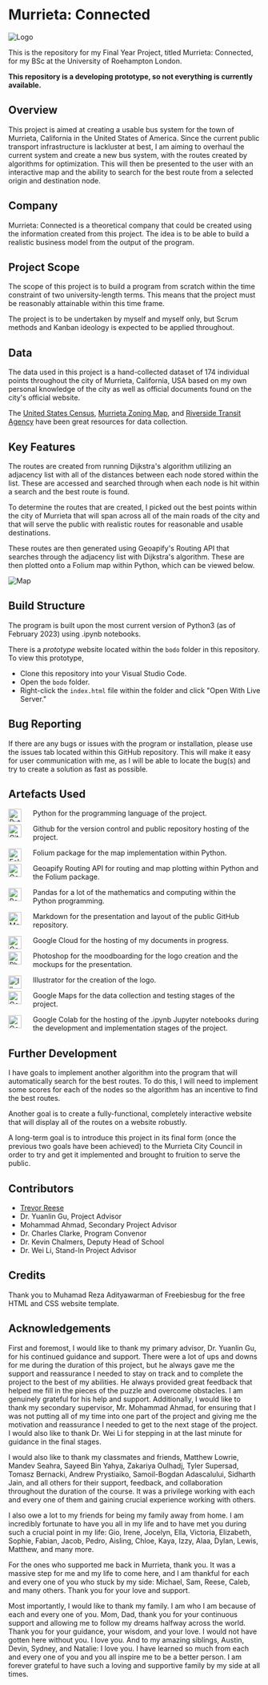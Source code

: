 # Murrieta: Connected

![Logo](https://github.com/ttrevorreese/finalyearproject/blob/e60168e9d00ebd8f99534fd9c09fce76eb9ae668/Assets/Murrieta%20Connected%20BW.png)

This is the repository for my Final Year Project, titled Murrieta: Connected, for my BSc at the University of Roehampton London. 

**This repository is a developing prototype, so not everything is currently available.**

## Overview

This project is aimed at creating a usable bus system for the town of Murrieta, California in the United States of America. Since the current public transport infrastructure is lackluster at best, I am aiming to overhaul the current system and create a new bus system, with the routes created by algorithms for optimization. This will then be presented to the user with an interactive map and the ability to search for the best route from a selected origin and destination node.

## Company

Murrieta: Connected is a theoretical company that could be created using the information created from this project. The idea is to be able to build a realistic business model from the output of the program.

## Project Scope

The scope of this project is to build a program from scratch within the time constraint of two university-length terms. This means that the project must be reasonably attainable within this time frame.

The project is to be undertaken by myself and myself only, but Scrum methods and Kanban ideology is expected to be applied throughout.

## Data

The data used in this project is a hand-collected dataset of 174 individual points throughout the city of Murrieta, California, USA based on my own personal knowledge of the city as well as official documents found on the city's official website.

The [United States Census](https://data.census.gov/profile?g=160XX00US0650076), [Murrieta Zoning Map](https://www.murrietaca.gov/DocumentCenter/View/4374/Murrieta-Zoning-Mappdf), and [Riverside Transit Agency](https://www.riversidetransit.com/index.php/riding-the-bus/maps-schedules) have been great resources for data collection.

## Key Features

The routes are created from running Dijkstra's algorithm utilizing an adjacency list with all of the distances between each node stored within the list. These are accessed and searched through when each node is hit within a search and the best route is found.

To determine the routes that are created, I picked out the best points within the city of Murrieta that will span across all of the main roads of the city and that will serve the public with realistic routes for reasonable and usable destinations.

These routes are then generated using Geoapify's Routing API that searches through the adjacency list with Dijkstra's algorithm. These are then plotted onto a Folium map within Python, which can be viewed below.

![Map](https://github.com/ttrevorreese/finalyearproject/blob/d39b220267c9fdfac95fc7da9707b61632b2f731/bodo/images/map.jpg)

## Build Structure

The program is built upon the most current version of Python3 (as of February 2023) using .ipynb notebooks.

There is a *prototype* website located within the `bodo` folder in this repository. To view this prototype,
- Clone this repository into your Visual Studio Code.
- Open the `bodo` folder.
- Right-click the `index.html` file within the folder and click "Open With Live Server."

## Bug Reporting
If there are any bugs or issues with the program or installation, please use the issues tab located within this GitHub repository. This will make it easy for user communication with me, as I will be able to locate the bug(s) and try to create a solution as fast as possible.

## Artefacts Used

<img align="left" alt="Python" width="26px" src=https://github.com/devicons/devicon/blob/2ae2a900d2f041da66e950e4d48052658d850630/icons/python/python-original.svg style="padding-right:20px;"/>

Python for the programming language of the project.

<img align="left" alt="GitHub" width="26px" src=https://github.com/devicons/devicon/blob/2ae2a900d2f041da66e950e4d48052658d850630/icons/github/github-original.svg style="padding-right:20px;"/>

Github for the version control and public repository hosting of the project.

<img align="left" alt="Folium" width="26px" src=https://python-visualization.github.io/folium/_images/folium_logo.jpg style="padding-right:20px;"/>

Folium package for the map implementation within Python.

<img align="left" alt="Geoapify" width="26px" src=https://res.cloudinary.com/crunchbase-production/image/upload/c_lpad,h_170,w_170,f_auto,b_white,q_auto:eco,dpr_1/sslcmlhkroqkijraeqsh style="padding-right:20px;"/>

Geoapify Routing API for routing and map plotting within Python and the Folium package.

<img align="left" alt="Pandas" width="26px" src=https://github.com/devicons/devicon/blob/2ae2a900d2f041da66e950e4d48052658d850630/icons/pandas/pandas-original.svg style="padding-right:20px;"/>

Pandas for a lot of the mathematics and computing within the Python programming.

<img align="left" alt="Markdown" width="26px" src=https://github.com/devicons/devicon/blob/2ae2a900d2f041da66e950e4d48052658d850630/icons/markdown/markdown-original.svg style="padding-right:20px;"/>

Markdown for the presentation and layout of the public GitHub repository.

<img align="left" alt="Google Cloud" width="26px" src=https://github.com/devicons/devicon/blob/2ae2a900d2f041da66e950e4d48052658d850630/icons/googlecloud/googlecloud-original.svg style="padding-right:20px;"/>

Google Cloud for the hosting of my documents in progress.

<img align="left" alt="Photoshop" width="26px" src=https://github.com/devicons/devicon/blob/2ae2a900d2f041da66e950e4d48052658d850630/icons/photoshop/photoshop-plain.svg style="padding-right:20px;"/>

Photoshop for the moodboarding for the logo creation and the mockups for the presentation.

<img align="left" alt="Illustrator" width="26px" src=https://github.com/devicons/devicon/blob/2ae2a900d2f041da66e950e4d48052658d850630/icons/illustrator/illustrator-plain.svg style="padding-right:20px;"/>

Illustrator for the creation of the logo.

<img align="left" alt="Google Maps" width="26px" src=https://lh3.googleusercontent.com/9tLfTpdILdHDAvGrRm7GdbjWdpbWSMOa0csoQ8pUba9tLP8tq7M4Quks1xuMQAVnAxVfryiDXRzZ-KDnkPv8Sm4g_YFom1ltQHjQ6Q style="padding-right:20px;"/>

Google Maps for the data collection and testing stages of the project.

<img align="left" alt="Google Colab" width="26px" src=https://upload.wikimedia.org/wikipedia/commons/thumb/d/d0/Google_Colaboratory_SVG_Logo.svg/800px-Google_Colaboratory_SVG_Logo.svg.png?20221103151432 style="padding-right:20px;"/>

Google Colab for the hosting of the .ipynb Jupyter notebooks during the development and implementation stages of the project.

## Further Development

I have goals to implement another algorithm into the program that will automatically search for the best routes. To do this, I will need to implement some scores for each of the nodes so the algorithm has an incentive to find the best routes.

Another goal is to create a fully-functional, completely interactive website that will display all of the routes on a website robustly.

A long-term goal is to introduce this project in its final form (once the previous two goals have been achieved) to the Murrieta City Council in order to try and get it implemented and brought to fruition to serve the public.

## Contributors

- [Trevor Reese](https://github.com/ttrevorreese)
- Dr. Yuanlin Gu, Project Advisor
- Mohammad Ahmad, Secondary Project Advisor
- Dr. Charles Clarke, Program Convenor
- Dr. Kevin Chalmers, Deputy Head of School
- Dr. Wei Li, Stand-In Project Advisor

## Credits

Thank you to Muhamad Reza Adityawarman of Freebiesbug for the free HTML and CSS website template.

## Acknowledgements

First and foremost, I would like to thank my primary advisor, Dr. Yuanlin Gu, for his continued guidance and support. There were a lot of ups and downs for me during the duration of this project, but he always gave me the support and reassurance I needed to stay on track and to complete the project to the best of my abilities. He always provided great feedback that helped me fill in the pieces of the puzzle and overcome obstacles. I am genuinely grateful for his help and support. Additionally, I would like to thank my secondary supervisor, Mr. Mohammad Ahmad, for ensuring that I was not putting all of my time into one part of the project and giving me the motivation and reassurance I needed to get to the next stage of the project. I would also like to thank Dr. Wei Li for stepping in at the last minute for guidance in the final stages.

I would also like to thank my classmates and friends, Matthew Lowrie, Mandev Seahra, Sayeed Bin Yahya, Zakariya Oulhadj, Tyler Supersad, Tomasz Bernacki, Andrew Prystiaiko, Samoil-Bogdan Adascalului, Sidharth Jain, and all others for their support, feedback, and collaboration throughout the duration of the course. It was a privilege working with each and every one of them and gaining crucial experience working with others.

I also owe a lot to my friends for being my family away from home. I am incredibly fortunate to have you all in my life and to have met you during such a crucial point in my life: Gio, Irene, Jocelyn, Ella, Victoria, Elizabeth, Sophie, Fabian, Jacob, Pedro, Aisling, Chloe, Kaya, Izzy, Alaa, Dylan, Lewis, Matthew, and many more.

For the ones who supported me back in Murrieta, thank you. It was a massive step for me and my life to come here, and I am thankful for each and every one of you who stuck by my side: Michael, Sam, Reese, Caleb, and many others. Thank you for your love and support.

Most importantly, I would like to thank my family. I am who I am because of each and every one of you. Mom, Dad, thank you for your continuous support and allowing me to follow my dreams halfway across the world. Thank you for your guidance, your wisdom, and your love. I would not have gotten here without you. I love you. And to my amazing siblings, Austin, Devin, Sydney, and Natalie: I love you. I have learned so much from each and every one of you and you all inspire me to be a better person. I am forever grateful to have such a loving and supportive family by my side at all times.
